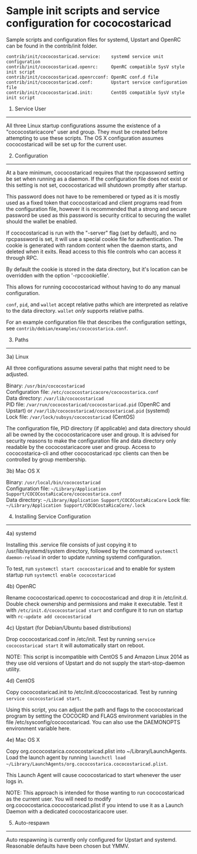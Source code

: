 Sample init scripts and service configuration for cococostaricad
==========================================================

Sample scripts and configuration files for systemd, Upstart and OpenRC
can be found in the contrib/init folder.

    contrib/init/cococostaricad.service:    systemd service unit configuration
    contrib/init/cococostaricad.openrc:     OpenRC compatible SysV style init script
    contrib/init/cococostaricad.openrcconf: OpenRC conf.d file
    contrib/init/cococostaricad.conf:       Upstart service configuration file
    contrib/init/cococostaricad.init:       CentOS compatible SysV style init script

1. Service User
---------------------------------

All three Linux startup configurations assume the existence of a "cococostaricacore" user
and group.  They must be created before attempting to use these scripts.
The OS X configuration assumes cococostaricad will be set up for the current user.

2. Configuration
---------------------------------

At a bare minimum, cococostaricad requires that the rpcpassword setting be set
when running as a daemon.  If the configuration file does not exist or this
setting is not set, cococostaricad will shutdown promptly after startup.

This password does not have to be remembered or typed as it is mostly used
as a fixed token that cococostaricad and client programs read from the configuration
file, however it is recommended that a strong and secure password be used
as this password is security critical to securing the wallet should the
wallet be enabled.

If cococostaricad is run with the "-server" flag (set by default), and no rpcpassword is set,
it will use a special cookie file for authentication. The cookie is generated with random
content when the daemon starts, and deleted when it exits. Read access to this file
controls who can access it through RPC.

By default the cookie is stored in the data directory, but it's location can be overridden
with the option '-rpccookiefile'.

This allows for running cococostaricad without having to do any manual configuration.

`conf`, `pid`, and `wallet` accept relative paths which are interpreted as
relative to the data directory. `wallet` *only* supports relative paths.

For an example configuration file that describes the configuration settings,
see `contrib/debian/examples/cococostarica.conf`.

3. Paths
---------------------------------

3a) Linux

All three configurations assume several paths that might need to be adjusted.

Binary:              `/usr/bin/cococostaricad`  
Configuration file:  `/etc/cococostaricacore/cococostarica.conf`  
Data directory:      `/var/lib/cococostaricad`  
PID file:            `/var/run/cococostaricad/cococostaricad.pid` (OpenRC and Upstart) or `/var/lib/cococostaricad/cococostaricad.pid` (systemd)  
Lock file:           `/var/lock/subsys/cococostaricad` (CentOS)  

The configuration file, PID directory (if applicable) and data directory
should all be owned by the cococostaricacore user and group.  It is advised for security
reasons to make the configuration file and data directory only readable by the
cococostaricacore user and group.  Access to cococostarica-cli and other cococostaricad rpc clients
can then be controlled by group membership.

3b) Mac OS X

Binary:              `/usr/local/bin/cococostaricad`  
Configuration file:  `~/Library/Application Support/COCOCostaRicaCore/cococostarica.conf`  
Data directory:      `~/Library/Application Support/COCOCostaRicaCore`
Lock file:           `~/Library/Application Support/COCOCostaRicaCore/.lock`

4. Installing Service Configuration
-----------------------------------

4a) systemd

Installing this .service file consists of just copying it to
/usr/lib/systemd/system directory, followed by the command
`systemctl daemon-reload` in order to update running systemd configuration.

To test, run `systemctl start cococostaricad` and to enable for system startup run
`systemctl enable cococostaricad`

4b) OpenRC

Rename cococostaricad.openrc to cococostaricad and drop it in /etc/init.d.  Double
check ownership and permissions and make it executable.  Test it with
`/etc/init.d/cococostaricad start` and configure it to run on startup with
`rc-update add cococostaricad`

4c) Upstart (for Debian/Ubuntu based distributions)

Drop cococostaricad.conf in /etc/init.  Test by running `service cococostaricad start`
it will automatically start on reboot.

NOTE: This script is incompatible with CentOS 5 and Amazon Linux 2014 as they
use old versions of Upstart and do not supply the start-stop-daemon utility.

4d) CentOS

Copy cococostaricad.init to /etc/init.d/cococostaricad. Test by running `service cococostaricad start`.

Using this script, you can adjust the path and flags to the cococostaricad program by
setting the COCOCRD and FLAGS environment variables in the file
/etc/sysconfig/cococostaricad. You can also use the DAEMONOPTS environment variable here.

4e) Mac OS X

Copy org.cococostarica.cococostaricad.plist into ~/Library/LaunchAgents. Load the launch agent by
running `launchctl load ~/Library/LaunchAgents/org.cococostarica.cococostaricad.plist`.

This Launch Agent will cause cococostaricad to start whenever the user logs in.

NOTE: This approach is intended for those wanting to run cococostaricad as the current user.
You will need to modify org.cococostarica.cococostaricad.plist if you intend to use it as a
Launch Daemon with a dedicated cococostaricacore user.

5. Auto-respawn
-----------------------------------

Auto respawning is currently only configured for Upstart and systemd.
Reasonable defaults have been chosen but YMMV.
